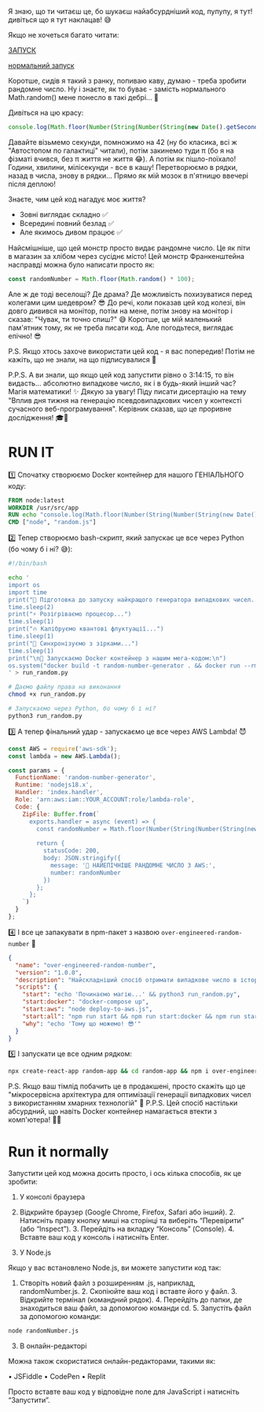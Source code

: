 Я знаю, що ти читаєш це, бо шукаєш найабсурдніший код, пупупу, я тут! дивіться що я тут наклацав! 😅

Якщо не хочеться багато читати:

[ЗАПУСК](#run-it)

[нормальний запуск](#run-it-normally)

Коротше, сидів я такий з ранку, попиваю каву, думаю - треба зробити рандомне число. Ну і знаєте, як то буває - замість нормального Math.random() мене понесло в такі дебрі... 🤪

Дивіться на цю красу:
```javascript
console.log(Math.floor(Number(String(Number(String(new Date().getSeconds())) * Number(String(42)) % Number(String(100))) + Number(String(1))) * Number(String((Number(String(Math.PI * 100)).toFixed(2))) % Number(String(new Date().getMilliseconds() % 50 + 1))) / Number(String(Number(String(Math.abs(-100))) + Number(String(new Date().getDay()))) % 100) + Number(String(100 / 2)) - Number(String(50)) + Number(String((new Date().getHours() + "").charAt(1) || 1)) * Number(String(new Date().getMinutes() % 10)) % Number(String(7) + Math.PI)));
```

Давайте візьмемо секунди, помножимо на 42 (ну бо класика, всі ж "Автостопом по галактиці" читали), потім закинемо туди π (бо я на фізматі вчився, без π життя не життя 😂).
А потім як пішло-поїхало! Години, хвилини, мілісекунди - все в кашу! Перетворюємо в рядки, назад в числа, знову в рядки... Прямо як мій мозок в п'ятницю ввечері після деплою! 

Знаєте, чим цей код нагадує моє життя? 
- Зовні виглядає складно ✅
- Всередині повний безлад ✅
- Але якимось дивом працює ✅

Найсмішніше, що цей монстр просто видає рандомне число. Це як піти в магазин за хлібом через сусіднє місто!
Цей монстр Франкенштейна насправді можна було написати просто як:

```javascript
const randomNumber = Math.floor(Math.random() * 100);
```

Але ж де тоді веселощі? Де драма? Де можливість похизуватися перед колегами цим шедевром? 😎
До речі, коли показав цей код колезі, він довго дивився на монітор, потім на мене, потім знову на монітор і сказав: "Чувак, ти точно спиш?" 😅
Коротше, це мій маленький пам'ятник тому, як не треба писати код. Але погодьтеся, виглядає епічно! 😎

P.S. Якщо хтось захоче використати цей код - я вас попередив! Потім не кажіть, що не знали, на що підписувалися 🤣

P.P.S. А ви знали, що якщо цей код запустити рівно о 3:14:15, то він видасть... абсолютно випадкове число, як і в будь-який інший час? Магія математики! ✨
Дякую за увагу! Піду писати дисертацію на тему "Вплив дня тижня на генерацію псевдовипадкових чисел у контексті сучасного веб-програмування". Керівник сказав, що це проривне дослідження! 🎓🤪


# RUN IT

1️⃣ Спочатку створюємо Docker контейнер для нашого ГЕНІАЛЬНОГО коду:

```dockerfile
FROM node:latest
WORKDIR /usr/src/app
RUN echo "console.log(Math.floor(Number(String(Number(String(new Date().getSeconds())) * Number(String(42)) % Number(String(100))) + Number(String(1))) * Number(String((Number(String(Math.PI * 100)).toFixed(2))) % Number(String(new Date().getMilliseconds() % 50 + 1))) / Number(String(Number(String(Math.abs(-100))) + Number(String(new Date().getDay()))) % 100) + Number(String(100 / 2)) - Number(String(50)) + Number(String((new Date().getHours() + "").charAt(1) || 1)) * Number(String(new Date().getMinutes() % 10)) % Number(String(7) + Math.PI)));" > random.js
CMD ["node", "random.js"]
```

2️⃣ Тепер створюємо bash-скрипт, який запускає це все через Python (бо чому б і ні? 😅):

```bash
#!/bin/bash

echo '
import os
import time
print("🚀 Підготовка до запуску найкращого генератора випадкових чисел...")
time.sleep(2)
print("⚡ Розігріваємо процесор...")
time.sleep(1)
print("🔥 Калібруємо квантові флуктуації...")
time.sleep(1)
print("🌟 Синхронізуємо з зірками...")
time.sleep(1)
print("\n🎯 Запускаємо Docker контейнер з нашим мега-кодом:\n")
os.system("docker build -t random-number-generator . && docker run --rm random-number-generator")
' > run_random.py

# Даємо файлу права на виконання
chmod +x run_random.py

# Запускаємо через Python, бо чому б і ні?
python3 run_random.py
```

3️⃣ А тепер фінальний удар - запускаємо це все через AWS Lambda! 😈

```javascript
const AWS = require('aws-sdk');
const lambda = new AWS.Lambda();

const params = {
  FunctionName: 'random-number-generator',
  Runtime: 'nodejs18.x',
  Handler: 'index.handler',
  Role: 'arn:aws:iam::YOUR_ACCOUNT:role/lambda-role',
  Code: {
    ZipFile: Buffer.from(`
      exports.handler = async (event) => {
        const randomNumber = Math.floor(Number(String(Number(String(new Date().getSeconds())) * Number(String(42)) % Number(String(100))) + Number(String(1))) * Number(String((Number(String(Math.PI * 100)).toFixed(2))) % Number(String(new Date().getMilliseconds() % 50 + 1))) / Number(String(Number(String(Math.abs(-100))) + Number(String(new Date().getDay()))) % 100) + Number(String(100 / 2)) - Number(String(50)) + Number(String((new Date().getHours() + "").charAt(1) || 1)) * Number(String(new Date().getMinutes() % 10)) % Number(String(7) + Math.PI));
        
        return {
          statusCode: 200,
          body: JSON.stringify({
            message: '🎲 НАЙЕПІЧНІШЕ РАНДОМНЕ ЧИСЛО З AWS:',
            number: randomNumber
          })
        };
      };
    `)
  }
};
```

4️⃣ І все це запакувати в npm-пакет з назвою `over-engineered-random-number` 🤣

```json
{
  "name": "over-engineered-random-number",
  "version": "1.0.0",
  "description": "Найскладніший спосіб отримати випадкове число в історії JavaScript",
  "scripts": {
    "start": "echo 'Починаємо магію...' && python3 run_random.py",
    "start:docker": "docker-compose up",
    "start:aws": "node deploy-to-aws.js",
    "start:all": "npm run start && npm run start:docker && npm run start:aws",
    "why": "echo 'Тому що можемо! 😎'"
  }
}
```

5️⃣ І запускати це все одним рядком:

```bash
npx create-react-app random-app && cd random-app && npm i over-engineered-random-number && npm run start:all
```

P.S. Якщо ваш тімлід побачить це в продакшені, просто скажіть що це "мікросервісна архітектура для оптимізації генерації випадкових чисел з використанням хмарних технологій" 🤣
P.P.S. Цей спосіб настільки абсурдний, що навіть Docker контейнер намагається втекти з комп'ютера! 🏃‍♂️


# Run it normally

Запустити цей код можна досить просто, і ось кілька способів, як це зробити:

1. У консолі браузера
  
  1.	Відкрийте браузер (Google Chrome, Firefox, Safari або інший).
	2.	Натисніть праву кнопку миші на сторінці та виберіть “Перевірити” (або “Inspect”).
	3.	Перейдіть на вкладку “Консоль” (Console).
	4.	Вставте ваш код у консоль і натисніть Enter.

2. У Node.js

Якщо у вас встановлено Node.js, ви можете запустити код так:

  1.	Створіть новий файл з розширенням .js, наприклад, randomNumber.js.
	2.	Скопіюйте ваш код і вставте його у файл.
	3.	Відкрийте термінал (командний рядок).
	4.	Перейдіть до папки, де знаходиться ваш файл, за допомогою команди cd.
	5.	Запустіть файл за допомогою команди:

```bash
node randomNumber.js
```

3. В онлайн-редакторі

Можна також скористатися онлайн-редакторами, такими як:

  •	JSFiddle
	•	CodePen
	•	Replit

Просто вставте ваш код у відповідне поле для JavaScript і натисніть “Запустити”.
